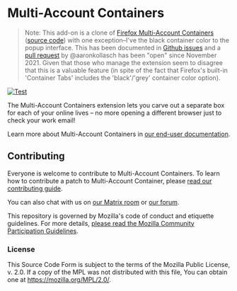# Multi-Account Containers

> Note: This add-on is a clone of [Firefox Multi-Account Containers](https://addons.mozilla.org/en-US/firefox/addon/multi-account-containers/) ([source code](https://github.com/mozilla/multi-account-containers)) with one exception–I've the black container color to the popup interface. This has been documented in [Github issues](https://github.com/mozilla/multi-account-containers/issues/1822) and a [pull request](https://github.com/mozilla/multi-account-containers/pull/2192) by @aaronkollasch has been "open" since November 2021. Given that those who manage the extension seem to disagree that this is a valuable feature (in spite of the fact that Firefox's built-in 'Container Tabs' includes the 'black'/'grey' container color option).

[![Test](https://github.com/mozilla/multi-account-containers/actions/workflows/test.yaml/badge.svg)](https://github.com/mozilla/multi-account-containers/actions/workflows/test.yaml)

The Multi-Account Containers extension lets you carve out a separate box for each of your online lives – no more opening a different browser just to check your work email!

Learn more about Multi-Account Containers in
[our end-user documentation][enduser].

## Contributing

Everyone is welcome to contribute to Multi-Account Containers. To learn how
to contribute a patch to Multi-Account Container, please
[read our contributing guide][contributing].

You can also chat with us on [our Matrix room][matrix] or [our forum][forum].

This repository is governed by Mozilla's code of conduct and etiquette
guidelines. For more details, [please read the Mozilla Community Participation Guidelines][cpg].

### License

This Source Code Form is subject to the terms of the Mozilla Public
License, v. 2.0. If a copy of the MPL was not distributed with this
file, You can obtain one at https://mozilla.org/MPL/2.0/.

<!-- Please keep the list in alphabetical order -->
[contributing]: CONTRIBUTING.md
[cpg]: https://www.mozilla.org/about/governance/policies/participation/
[enduser]: https://support.mozilla.org/en-US/kb/containers
[forum]: https://discourse.mozilla.org/c/containers/223
[matrix]: https://matrix.to/#/#containers:mozilla.org
